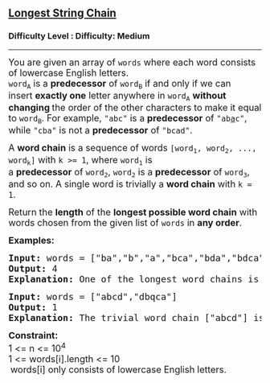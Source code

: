 <h2><a href="https://www.geeksforgeeks.org/problems/longest-string-chain/1?page=2&difficulty=Medium&status=unsolved,attempted&sortBy=accuracy">Longest String Chain</a></h2><h3>Difficulty Level : Difficulty: Medium</h3><hr><div class="problems_problem_content__Xm_eO"><p><span style="font-size: 18px;">You are given an array of&nbsp;<code>words</code>&nbsp;where each word consists of lowercase English letters. <br></span><span style="font-size: 18px;"><code>word<sub>A</sub></code>&nbsp;is a&nbsp;<strong>predecessor</strong>&nbsp;of&nbsp;<code>word<sub>B</sub></code>&nbsp;if and only if we can insert&nbsp;<strong>exactly one</strong>&nbsp;letter anywhere in&nbsp;<code>word<sub>A</sub></code>&nbsp;<strong>without changing </strong>the order of the other characters&nbsp;to make it equal to&nbsp;<code>word<sub>B</sub></code>. </span><span style="font-size: 18px;">For example,&nbsp;<code>"abc"</code>&nbsp;is a&nbsp;<strong>predecessor</strong>&nbsp;of&nbsp;<code>"ab<u>a</u>c"</code>, while&nbsp;<code>"cba"</code>&nbsp;is not a&nbsp;<strong>predecessor</strong>&nbsp;of&nbsp;<code>"bcad"</code>.</span></p>
<p><span style="font-size: 18px;">A&nbsp;<strong>word chain</strong><em>&nbsp;</em>is a sequence of words&nbsp;<code>[word<sub>1</sub>, word<sub>2</sub>, ..., word<sub>k</sub>]</code>&nbsp;with&nbsp;<code>k &gt;= 1</code>, where&nbsp;<code>word<sub>1</sub></code>&nbsp;is a&nbsp;<strong>predecessor</strong>&nbsp;of&nbsp;<code>word<sub>2</sub></code>,&nbsp;<code>word<sub>2</sub></code>&nbsp;is a&nbsp;<strong>predecessor</strong>&nbsp;of&nbsp;<code>word<sub>3</sub></code>, and so on. A single word is trivially a&nbsp;<strong>word chain</strong>&nbsp;with&nbsp;<code>k = 1</code>.</span></p>
<p><span style="font-size: 18px;">Return&nbsp;the&nbsp;<strong>length</strong>&nbsp;of the&nbsp;<strong>longest possible word chain</strong>&nbsp;with words chosen from the given list of&nbsp;<code>words</code> in <strong>any order</strong>.</span></p>
<p><strong><span style="font-size: 18px;">Examples:</span></strong></p>
<pre><span style="font-size: 18px;"><strong>Input: </strong>words = ["ba","b","a","bca","bda","bdca"]
<strong>Output: </strong>4
<strong>Explanation: </strong>One of the longest word chains is ["a","<u>b</u>a","b<u>d</u>a","bd<u>c</u>a"].</span></pre>
<pre><span style="font-size: 18px;"><strong>Input: </strong>words = ["abcd","dbqca"]
<strong>Output: </strong>1
<strong>Explanation: </strong>The trivial word chain ["abcd"] is one of the longest word chains.</span></pre>
<p><strong><span style="font-size: 18px;">Constraint:</span></strong><br><span style="font-size: 18px;">1 &lt;= n &lt;= 10<sup>4</sup><br>1 &lt;= words[i].length &lt;= 10</span><br>&nbsp;<span style="font-size: 18px;">words[i] only consists of lowercase English letters.</span></p></div>